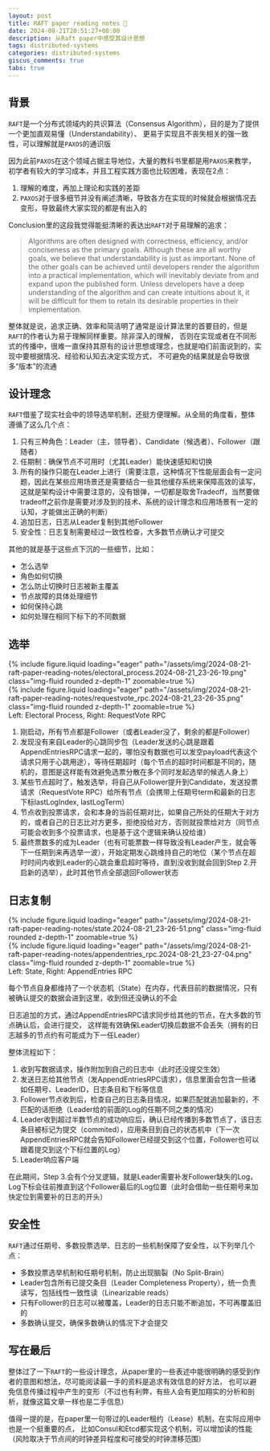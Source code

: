 ```yaml
---
layout: post
title: RAFT paper reading notes 📝
date: 2024-08-21T20:51:27+08:00
description: 从Raft paper中感受其设计思想
tags: distributed-systems
categories: distributed-systems
giscus_comments: true
tabs: true
---
```


## 背景

`RAFT`是一个分布式领域内的共识算法（Consensus Algorithm），目的是为了提供一个更加直观易懂（Understandability）、
更易于实现且不丧失相关的强一致性，可以理解就是`PAXOS`的通识版

因为此前`PAXOS`在这个领域占据主导地位，大量的教科书里都是用`PAXOS`来教学，初学者有较大的学习成本，并且工程实践方面也比较困难，表现在2点：

1. 理解的难度，再加上理论和实践的差距
2. `PAXOS`对于很多细节并没有阐述清晰，导致各方在实现的时候就会根据情况去变形，导致最终大家实现的都是有出入的

Conclusion里的这段我觉得能挺清晰的表达出`RAFT`对于易理解的追求：

> Algorithms are often designed with correctness, efficiency, and/or conciseness as the primary goals. Although these are all worthy goals, we believe that understandability is just as important. None of the other goals can be achieved until developers render the algorithm into a practical implementation, which will inevitably deviate from and expand upon the published form. Unless developers have a deep understanding of the algorithm and can create intuitions about it, it will be difficult for them to retain its desirable properties in their implementation.

整体就是说，追求正确、效率和简洁明了通常是设计算法里的首要目的，但是`RAFT`的作者认为易于理解同样重要。除非深入的理解，
否则在实现或者在不同形式的传播中，很难一直保持其原有的设计思想或理念，也就是咱们前面说到的，实现中要根据情况、经验和认知去决定实现方式，
不可避免的结果就是会导致很多“版本”的流通

## 设计理念

`RAFT`借鉴了现实社会中的领导选举机制，还挺方便理解。从全局的角度看，整体遵循了这么几个点：

1. 只有三种角色：Leader（主，领导者）、Candidate（候选者）、Follower（跟随者）
2. 任期制：确保节点不可用时（尤其Leader）能快速感知和切换
3. 所有的操作只能在Leader上进行（需要注意，这种情况下性能层面会有一定问题，因此在某些应用场景还是需要结合一些其他缓存系统来保障高效的读写，这就是架构设计中需要注意的，没有银弹，一切都是取舍Tradeoff，当然要做tradeoff之前你是需要对涉及到的技术、系统的设计理念和应用场景有一定的认知，才能做出正确的判断）
4. 追加日志，日志从Leader复制到其他Follower
5. 安全性：日志复制需要经过一致性检查，大多数节点确认才可提交

其他的就是基于这些点下沉的一些细节，比如：

- 怎么选举
- 角色如何切换
- 怎么防止切换时日志被新主覆盖
- 节点故障的具体处理细节
- 如何保持心跳
- 如何处理在相同下标下的不同数据

## 选举

<div class="row mt-3">
    <div class="col-sm mt-0 mb-0">
        {% include figure.liquid loading="eager" path="/assets/img/2024-08-21-raft-paper-reading-notes/electoral_process.2024-08-21_23-26-19.png" class="img-fluid rounded z-depth-1" zoomable=true %}
    </div>
    <div class="col-sm mt-0 mb-0">
        {% include figure.liquid loading="eager" path="/assets/img/2024-08-21-raft-paper-reading-notes/requestvote_rpc.2024-08-21_23-26-35.png" class="img-fluid rounded z-depth-1" zoomable=true %}
    </div>
</div>
<div class="caption mt-0">
    Left: Electoral Process, Right: RequestVote RPC
</div>

1. 刚启动，所有节点都是Follower（或者Leader没了，剩余的都是Follower）
2. 发现没有来自Leader的心跳同步包（Leader发送的心跳是跟着AppendEntriesRPC请求一起的，哪怕没有数据也可以发空payload代表这个请求只用于心跳用途），等待任期超时（每个节点的超时时间都是不同的，随机的，意图是这样能有效避免选票分散在多个同时发起选举的候选人身上）
3. 某些节点超时了，触发选举，将自己从Follower提升到Candidate，发送投票请求（RequestVote RPC）给所有节点（会携带上任期号term和最新的日志下标lastLogIndex, lastLogTerm）
4. 节点收到投票请求，会和本身的当前任期对比，如果自己所处的任期大于对方的，或者自己的日志比对方更多，拒绝投给对方，否则就投票给对方（同节点可能会收到多个投票请求，也是基于这个逻辑来确认投给谁）
5. 最终票数多的成为Leader（也有可能票数一样导致没有Leader产生，就会等下一任期到来再选举一波），开始定期发心跳维持自己的地位（某个节点在超时时间内收到Leader的心跳会重启超时等待，直到没收到就会回到Step 2.开启新的选举），此时其他节点全部退回Follower状态

## 日志复制

<div class="row mt-3">
    <div class="col-sm mt-0 mb-0">
        {% include figure.liquid loading="eager" path="/assets/img/2024-08-21-raft-paper-reading-notes/state.2024-08-21_23-26-51.png" class="img-fluid rounded z-depth-1" zoomable=true %}
    </div>
    <div class="col-sm mt-0 mb-0">
        {% include figure.liquid loading="eager" path="/assets/img/2024-08-21-raft-paper-reading-notes/appendentries_rpc.2024-08-21_23-27-04.png" class="img-fluid rounded z-depth-1" zoomable=true %}
    </div>
</div>
<div class="caption mt-0">
    Left: State, Right: AppendEntries RPC
</div>

每个节点自身都维持了一个状态机（State）在内存，代表目前的数据情况，只有被确认提交的数据会进到这里，收到但还没确认的不会

日志追加的方式，通过AppendEntriesRPC请求同步给其他的节点，在大多数的节点确认后，会进行提交，
这样能有效确保Leader切换后数据不会丢失（拥有的日志越多的节点约有可能成为下一任Leader）

整体流程如下：

1. 收到写数据请求，操作附加到自己的日志中（此时还没提交生效）
2. 发送日志给其他节点（发AppendEntriesRPC请求），信息里面会包含一些诸如任期号、LeaderID，日志条目和下标等信息
3. Follower节点收到后，检查自己的日志条目情况，如果匹配就追加最新的，不匹配的话拒绝（Leader给的前面的Log的任期不同之类的情况）
4. Leader收到超过半数节点的成功响应后，确认已经传播到多数节点了，该日志条目被标记为提交（commited），应用条目到自己的状态机中（下一次AppendEntriesRPC就会告知Follower已经提交到这个位置，Follower也可以跟着提交到这个下标位置的Log）
5. Leader响应客户端

在此期间，Step 3.会有个分叉逻辑，就是Leader需要补发Follower缺失的Log，
Log下标会往前推直到这个Follower最后的Log位置（此时会借助一些任期号来加快定位到需要补的日志的开头）

## 安全性

`RAFT`通过任期号、多数投票选举、日志的一些机制保障了安全性，以下列举几个点：

- 多数投票选举机制和任期号机制，防止出现脑裂（No Split-Brain）
- Leader包含所有已提交条目（Leader Completeness Property），统一负责读写，包括线性一致性读（Linearizable reads）
- 只有Follower的日志可以被覆盖，Leader的日志只能不断追加，不可再覆盖旧的
- 多数确认提交，确保多数确认的情况下才会提交

## 写在最后

整体过了一下`RAFT`的一些设计理念，从paper里的一些表述中能很明确的感受到作者的意图和想法，尽可能阅读最一手的资料是追求有效信息的好方法，
也可以避免信息传播过程中产生的变形（不过也有利弊，有些人会有更加翔实的分析和剖析，就像这篇文章一样也是二手信息）

值得一提的是，在paper里一句带过的Leader租约（Lease）机制，在实际应用中也是一个挺重要的点，
比如Consul和Etcd都实现这个机制，可以增加读的性能（风险取决于节点间的时钟差异程度和可接受的时钟漂移范围）
